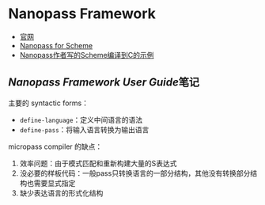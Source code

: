# Nanopass Framework

- [官网](http://nanopass.org)
- [Nanopass for Scheme](https://github.com/nanopass/nanopass-framework-scheme)
- [Nanopass作者写的Scheme编译到C的示例](https://github.com/akeep/scheme-to-c)

## *Nanopass Framework User Guide*笔记

主要的 syntactic forms：

- `define-language`：定义中间语言的语法
- `define-pass`：将输入语言转换为输出语言

micropass compiler 的缺点：
1. 效率问题：由于模式匹配和重新构建大量的S表达式
2. 没必要的样板代码：一般pass只转换语言的一部分结构，其他没有转换部分结构也需要显式指定
3. 缺少表达语言的形式化结构



